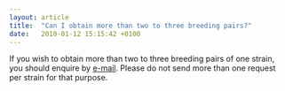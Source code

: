```yaml
---
layout: article
title:  "Can I obtain more than two to three breeding pairs?"
date:   2010-01-12 15:15:42 +0100
---
```


If you wish to obtain more than two to three breeding pairs of one strain, you should enquire by [e-mail][email-emma]. Please do not send more than one request per strain for that purpose.

[email-emma]: mailto:info@emmanet.org